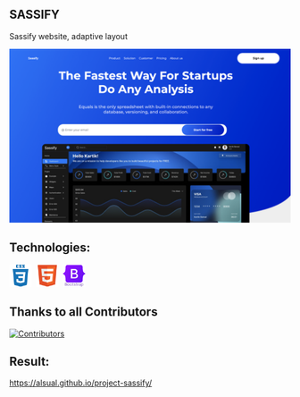 
## SASSIFY
Sassify website, adaptive layout


<img width="700" alt="screenshot" src="https://github.com/AlsuAl/AlsuAl/blob/main/assets/mainpegeheader.png">

## Technologies:
<div>
  <img src="https://github.com/devicons/devicon/blob/master/icons/css3/css3-plain-wordmark.svg"  title="CSS3" alt="CSS" width="40" height="40"/>&nbsp;
  <img src="https://github.com/devicons/devicon/blob/master/icons/html5/html5-original.svg" title="HTML5" alt="HTML" width="40" height="40"/>&nbsp;
  <img src="https://github.com/devicons/devicon/blob/master/icons/bootstrap/bootstrap-original-wordmark.svg" title="Bootstrap" alt="Bootstrap" width="40" height="40"/>&nbsp;
</div>

## Thanks to all Contributors
[![Contributors](https://contrib.rocks/image?repo=AlsuAl/f35-project-saas)](https://github.com/AlsuAl/f35-project-saas/graphs/contributors)

## Result:
https://alsual.github.io/project-sassify/
